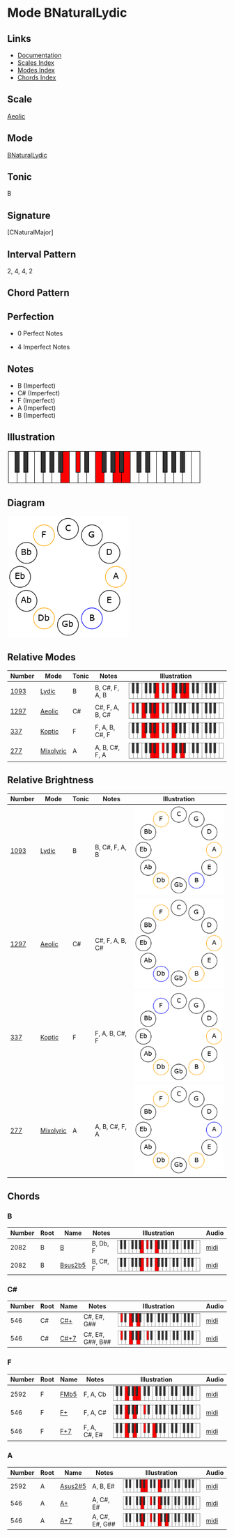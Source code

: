 # Mode BNaturalLydic

## Links

- [Documentation](README.md)
- [Scales Index](Scales.md)
- [Modes Index](Modes.md)
- [Chords Index](Chords.md)

## Scale

[Aeolic](ScaleAeolic.md)

## Mode

[BNaturalLydic](ModeBNaturalLydic.md)

## Tonic

B

## Signature

[CNaturalMajor]

## Interval Pattern

2, 4, 4, 2

## Chord Pattern



## Perfection

 - 0 Perfect Notes

 - 4 Imperfect Notes

## Notes

- B (Imperfect)
- C# (Imperfect)
- F (Imperfect)
- A (Imperfect)
- B (Imperfect)

## Illustration

![BNaturalLydic](ModeBNaturalLydic.png)

## Diagram

![BNaturalLydic](CircleModeBNaturalLydic.png)

## Relative Modes

| Number | Mode | Tonic | Notes | Illustration |
|--------|------|-------|-------|--------------|
| [1093](https://ianring.com/musictheory/scales/1093) | [Lydic](ModeLydic.md) | B | B, C#, F, A, B | ![BNaturalLydic](ModeBNaturalLydic.png) |
| [1297](https://ianring.com/musictheory/scales/1297) | [Aeolic](ModeAeolic.md) | C# | C#, F, A, B, C# | ![CSharpAeolic](ModeCSharpAeolic.png) |
| [337](https://ianring.com/musictheory/scales/337) | [Koptic](ModeKoptic.md) | F | F, A, B, C#, F | ![FNaturalKoptic](ModeFNaturalKoptic.png) |
| [277](https://ianring.com/musictheory/scales/277) | [Mixolyric](ModeMixolyric.md) | A | A, B, C#, F, A | ![ANaturalMixolyric](ModeANaturalMixolyric.png) |
## Relative Brightness

| Number | Mode | Tonic | Notes | Illustration |
|--------|------|-------|-------|--------------|
| [1093](https://ianring.com/musictheory/scales/1093) | [Lydic](ModeLydic.md) | B | B, C#, F, A, B | ![BNaturalLydic](CircleModeBNaturalLydic.png) |
| [1297](https://ianring.com/musictheory/scales/1297) | [Aeolic](ModeAeolic.md) | C# | C#, F, A, B, C# | ![CSharpAeolic](CircleModeCSharpAeolic.png) |
| [337](https://ianring.com/musictheory/scales/337) | [Koptic](ModeKoptic.md) | F | F, A, B, C#, F | ![FNaturalKoptic](CircleModeFNaturalKoptic.png) |
| [277](https://ianring.com/musictheory/scales/277) | [Mixolyric](ModeMixolyric.md) | A | A, B, C#, F, A | ![ANaturalMixolyric](CircleModeANaturalMixolyric.png) |

## Chords

### B

| Number | Root | Name | Notes | Illustration | Audio |
|--------|------|------|-------|--------------|-------|
| 2082 | B | [B](ChordBNaturalDiminishedFlatThird.md) | B, Db, F | ![B](ChordBNaturalDiminishedFlatThirdRootPosition.png) | [midi](ChordBNaturalDiminishedFlatThirdRootPosition.mid) |
| 2082 | B | [Bsus2b5](ChordBNaturalSuspendedSecondFlatFifth.md) | B, C#, F | ![Bsus2b5](ChordBNaturalSuspendedSecondFlatFifthRootPosition.png) | [midi](ChordBNaturalSuspendedSecondFlatFifthRootPosition.mid) |

### C#

| Number | Root | Name | Notes | Illustration | Audio |
|--------|------|------|-------|--------------|-------|
| 546 | C# | [C#+](ChordCSharpAugmented.md) | C#, E#, G## | ![C#+](ChordCSharpAugmentedRootPosition.png) | [midi](ChordCSharpAugmentedRootPosition.mid) |
| 546 | C# | [C#+7](ChordCSharpAugmentedAugmentedSeventh.md) | C#, E#, G##, B## | ![C#+7](ChordCSharpAugmentedAugmentedSeventhRootPosition.png) | [midi](ChordCSharpAugmentedAugmentedSeventhRootPosition.mid) |

### F

| Number | Root | Name | Notes | Illustration | Audio |
|--------|------|------|-------|--------------|-------|
| 2592 | F | [FMb5](ChordFNaturalMajorFlatFifth.md) | F, A, Cb | ![FMb5](ChordFNaturalMajorFlatFifthRootPosition.png) | [midi](ChordFNaturalMajorFlatFifthRootPosition.mid) |
| 546 | F | [F+](ChordFNaturalAugmented.md) | F, A, C# | ![F+](ChordFNaturalAugmentedRootPosition.png) | [midi](ChordFNaturalAugmentedRootPosition.mid) |
| 546 | F | [F+7](ChordFNaturalAugmentedAugmentedSeventh.md) | F, A, C#, E# | ![F+7](ChordFNaturalAugmentedAugmentedSeventhRootPosition.png) | [midi](ChordFNaturalAugmentedAugmentedSeventhRootPosition.mid) |

### A

| Number | Root | Name | Notes | Illustration | Audio |
|--------|------|------|-------|--------------|-------|
| 2592 | A | [Asus2#5](ChordANaturalSuspendedSecondSharpFifth.md) | A, B, E# | ![Asus2#5](ChordANaturalSuspendedSecondSharpFifthRootPosition.png) | [midi](ChordANaturalSuspendedSecondSharpFifthRootPosition.mid) |
| 546 | A | [A+](ChordANaturalAugmented.md) | A, C#, E# | ![A+](ChordANaturalAugmentedRootPosition.png) | [midi](ChordANaturalAugmentedRootPosition.mid) |
| 546 | A | [A+7](ChordANaturalAugmentedAugmentedSeventh.md) | A, C#, E#, G## | ![A+7](ChordANaturalAugmentedAugmentedSeventhRootPosition.png) | [midi](ChordANaturalAugmentedAugmentedSeventhRootPosition.mid) |

